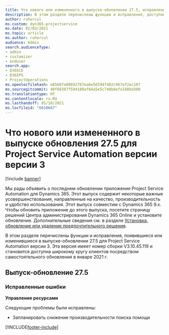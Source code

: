 ```yaml
---
title: Что нового или измененного в выпуске-обновлении 27.5, исправление, Project Service Automation, исправление версии 3
description: В этом разделе перечислены функции и исправления, доступные в выпуске-обновлении 27.5 для Project Service Automation исправление версии 3.
author: ruhercul
ms.custom: dyn365-projectservice
ms.date: 02/03/2021
ms.topic: article
ms.author: ruhercul
audience: Admin
search.audienceType:
- admin
- customizer
- enduser
search.app:
- D365CE
- D365PS
- ProjectOperations
ms.openlocfilehash: e8560fe00692767ea6e56594f402c967ef2ec107
ms.sourcegitcommit: 40f68387f594180af64a5e5c748b6efa188bd300
ms.translationtype: HT
ms.contentlocale: ru-RU
ms.lasthandoff: 05/10/2021
ms.locfileid: "6010667"
---
```

# <a name="whats-new-or-changed-in-project-service-automation-update-release-275-v3"></a>Что нового или измененного в выпуске обновления 27.5 для Project Service Automation версии версии 3

[!include [banner](../includes/psa-now-project-operations.md)]

Мы рады объявить о последнем обновлении приложения Project Service Automation для Dynamics 365. Этот выпуск содержит некоторые важные усовершенствования, направленные на качество, производительность и удобство использования. Этот выпуск совместим с Dynamics 365 9.x. Чтобы обновить приложение до этого выпуска, посетите страницу решений Центра администрирования Dynamics 365 Online и установите обновление. Дополнительные сведения см. в разделе [Установка, обновление или удаление предпочтительного решения](/power-platform/admin/install-remove-preferred-solution).

В этом разделе перечислены функции и исправления, появившиеся или изменившиеся в выпуске-обновлении 27.5 для Project Service Automation версии 3. Эта версия имеет номер сборки V3.10.45.119 и становится доступна широкому кругу клиентов посредством самостоятельного обновления в январе 2021 г.

## <a name="update-release-275"></a>Выпуск-обновление 27.5

### <a name="bug-fixes"></a>Исправленные ошибки


**Управление ресурсами**

Следующие проблемы были исправлены:

- Запланировать снижение производительности поиска помощи


[!INCLUDE[footer-include](../includes/footer-banner.md)]